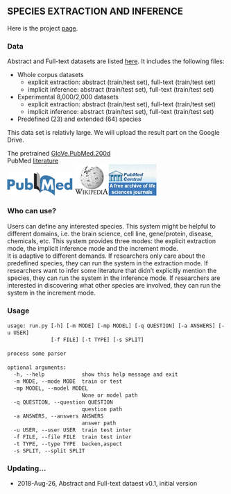 ## SPECIES EXTRACTION AND INFERENCE

Here is the project [page](https://sssgrowth.github.io/ATT_SPECIES/).    

### Data

Abstract and Full-text datasets are listed [here](https://drive.google.com/drive/folders/1VIHEbRtPeWo66L6zaEjyv30qizC_fdQB?usp=sharing). It includes the following files:

+ Whole corpus datasets
	+ explicit extraction: abstract (train/test set), full-text (train/test set)
	+ implicit inference: abstract (train/test set), full-text (train/test set)
+ Experimental 8,000/2,000 datasets
	+ explicit extraction: abstract (train/test set), full-text (train/test set)
	+ implicit inference: abstract (train/test set), full-text (train/test set)
+ Predefined (23) and extended (64) species

This data set is relativly large. We will upload the result part on the Google Drive.

The pretrained [GloVe.PubMed.200d](d)  
PubMed [literature](https://www.ncbi.nlm.nih.gov/pubmed/)  
 <img src="./icon/pubmed.png" width="150">  <img src="./icon/wiki.png" width="80"><img src="./icon/pubmedcentral.jpg" width="110">
 
### Who can use?
Users can define any interested species. This system might be helpful to different domains, i.e. the brain science, cell line, gene/protein, disease, chemicals, etc. This system provides three modes: the explicit extraction mode, the implicit inference mode and the increment mode.  
It is adaptive to different demands. If researchers only care about the predefined species, they can run the system in the extraction mode. If researchers want to infer some literature that didn’t explicitly mention the species, they can run the system in the inference mode. If researchers are interested in discovering what other species are involved, they can run the system in the increment mode. 


### Usage
```
usage: run.py [-h] [-m MODE] [-mp MODEL] [-q QUESTION] [-a ANSWERS] [-u USER]
              [-f FILE] [-t TYPE] [-s SPLIT]

process some parser

optional arguments:
  -h, --help            show this help message and exit
  -m MODE, --mode MODE  train or test
  -mp MODEL, --model MODEL
                        None or model path
  -q QUESTION, --question QUESTION
                        question path
  -a ANSWERS, --answers ANSWERS
                        answer path
  -u USER, --user USER  train test inter
  -f FILE, --file FILE  train test inter
  -t TYPE, --type TYPE  backen,aspect
  -s SPLIT, --split SPLIT
```
### Updating...

* 2018-Aug-26, Abstract and Full-text dataest v0.1, initial version



